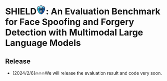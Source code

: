 # SHIELD<img src="logo.png" alt="Logo" width="30" height="30">: An Evaluation Benchmark for Face Spoofing and Forgery Detection with Multimodal Large Language Models


## Release
- [2024/2/6]🔥🔥🔥We will release the evaluation result and code very soon.

